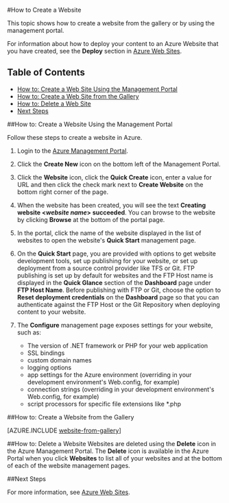 <properties pageTitle="How to create websites - Azure service management" description="Learn how to create a website using the Azure Management Portal." services="web-sites" documentationCenter="" authors="cephalin" manager="wpickett" editor=""/>

<tags ms.service="web-sites" ms.workload="web" ms.tgt_pltfrm="na" ms.devlang="na" ms.topic="article" ms.date="11/24/2014" ms.author="cephalin"/>

#How to Create a Website

This topic shows how to create a website from the gallery or by using the management portal.

For information about how to deploy your content to an Azure Website that you have created, see the **Deploy** section in [Azure Web Sites](/en-us/documentation/services/web-sites/).

## Table of Contents ##

- [How to: Create a Web Site Using the Management Portal](#createawebsiteportal)
- [How to: Create a Web Site from the Gallery](#howtocreatefromgallery)
- [How to: Delete a Web Site](#deleteawebsite)
- [Next Steps](#nextsteps)

##<a name="createawebsiteportal"></a>How to: Create a Website Using the Management Portal

Follow these steps to create a website in Azure.
	
1. Login to the [Azure Management Portal](http://manage.windowsazure.com/).

2. Click the **Create New** icon on the bottom left of the Management Portal.

3. Click the **Website** icon, click the **Quick Create** icon, enter a value for URL and then click the check mark next to **Create Website** on the bottom right corner of the page.

4. When the website has been created, you will see the text **Creating website <*website name*>  succeeded**. You can browse to the website by clicking **Browse** at the bottom of the portal page.

5. In the portal, click the name of the website displayed in the list of websites to open the website's **Quick Start** management page.

6. On the **Quick Start** page, you are provided with options to get website development tools, set up publishing for your website, or set up deployment from a source control provider like TFS or Git. FTP publishing is set up by default for websites and the FTP Host name is displayed in the **Quick Glance** section of the **Dashboard** page under **FTP Host Name**. Before publishing with FTP or Git, choose the option to **Reset deployment credentials** on the **Dashboard** page so that you can authenticate against the FTP Host or the Git Repository when deploying content to your website.

7. The **Configure** management page exposes settings for your website, such as:

	- The version of .NET framework or PHP for your web application
	- SSL bindings
	- custom domain names
	- logging options
	- app settings for the Azure environment (overriding <appSettings> in your development environment's Web.config, for example)
	- connection strings (overriding <connectionStrings> in your development environment's Web.config, for example)
	- script processors for specific file extensions like *.php

##<a name="howtocreatefromgallery"></a>How to: Create a Website from the Gallery

[AZURE.INCLUDE [website-from-gallery](../includes/website-from-gallery.md)]

##<a name="deleteawebsite"></a>How to: Delete a Website
Websites are deleted using the **Delete** icon in the Azure Management Portal. The **Delete** icon is available in the Azure Portal when you click **Websites** to list all of your websites and at the bottom of each of the website management pages.

##<a name="nextsteps"></a>Next Steps

For more information, see [Azure Web Sites](/en-us/documentation/services/web-sites/).
